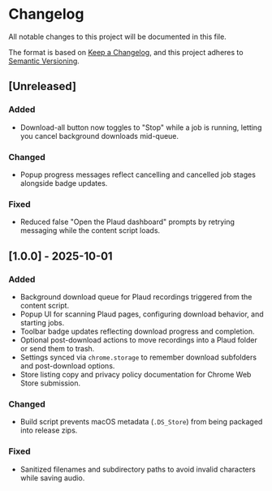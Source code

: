 # Changelog

All notable changes to this project will be documented in this file.

The format is based on [Keep a Changelog](https://keepachangelog.com/en/1.1.0/), and this project adheres to [Semantic Versioning](https://semver.org/spec/v2.0.0.html).

## [Unreleased]

### Added
- Download-all button now toggles to "Stop" while a job is running, letting you cancel background downloads mid-queue.

### Changed
- Popup progress messages reflect cancelling and cancelled job stages alongside badge updates.

### Fixed
- Reduced false "Open the Plaud dashboard" prompts by retrying messaging while the content script loads.

## [1.0.0] - 2025-10-01

### Added
- Background download queue for Plaud recordings triggered from the content script.
- Popup UI for scanning Plaud pages, configuring download behavior, and starting jobs.
- Toolbar badge updates reflecting download progress and completion.
- Optional post-download actions to move recordings into a Plaud folder or send them to trash.
- Settings synced via `chrome.storage` to remember download subfolders and post-download options.
- Store listing copy and privacy policy documentation for Chrome Web Store submission.

### Changed
- Build script prevents macOS metadata (`.DS_Store`) from being packaged into release zips.

### Fixed
- Sanitized filenames and subdirectory paths to avoid invalid characters while saving audio.
